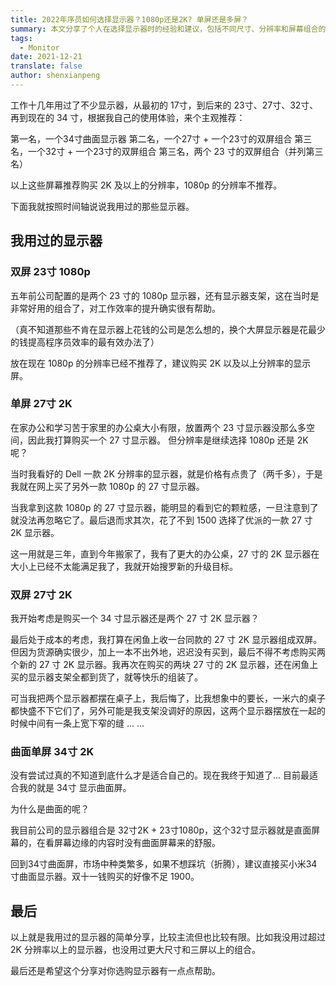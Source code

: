 ```yaml
---
title: 2022年序员如何选择显示器？1080p还是2K? 单屏还是多屏？
summary: 本文分享了个人在选择显示器时的经验和建议，包括不同尺寸、分辨率和屏幕组合的优缺点，以及如何根据工作需求选择最合适的显示器。
tags:
  - Monitor
date: 2021-12-21
translate: false
author: shenxianpeng
---
```


工作十几年用过了不少显示器，从最初的 17寸，到后来的 23寸、27寸、32寸、再到现在的 34 寸，根据我自己的使用体验，来个主观推荐：

第一名，一个34寸曲面显示器
第二名，一个27寸 + 一个23寸的双屏组合
第三名，一个32寸 + 一个23寸的双屏组合
第三名，两个 23 寸的双屏组合（并列第三名）

以上这些屏幕推荐购买 2K 及以上的分辨率，1080p 的分辨率不推荐。

下面我就按照时间轴说说我用过的那些显示器。

## 我用过的显示器

### 双屏 23寸 1080p

五年前公司配置的是两个 23 寸的 1080p 显示器，还有显示器支架，这在当时是非常好用的组合了，对工作效率的提升确实很有帮助。

（真不知道那些不肯在显示器上花钱的公司是怎么想的，换个大屏显示器是花最少的钱提高程序员效率的最有效办法了）

放在现在 1080p 的分辨率已经不推荐了，建议购买 2K 以及以上分辨率的显示屏。

### 单屏 27寸 2K

在家办公和学习苦于家里的办公桌大小有限，放置两个 23 寸显示器没那么多空间，因此我打算购买一个 27 寸显示器。
但分辨率是继续选择 1080p 还是 2K 呢？

当时我看好的 Dell 一款 2K 分辨率的显示器，就是价格有点贵了（两千多），于是我就在网上买了另外一款 1080p 的 27 寸显示器。

当我拿到这款 1080p 的 27 寸显示器，能明显的看到它的颗粒感，一旦注意到了就没法再忽略它了。最后退而求其次，花了不到 1500 选择了优派的一款 27 寸 2K 显示器。

这一用就是三年，直到今年搬家了，我有了更大的办公桌，27 寸的 2K 显示器在大小上已经不太能满足我了，我就开始搜罗新的升级目标。

### 双屏 27寸 2K

我开始考虑是购买一个 34 寸显示器还是两个 27 寸 2K 显示器？

最后处于成本的考虑，我打算在闲鱼上收一台同款的 27 寸 2K 显示器组成双屏。但因为货源确实很少，加上一本不出外地，迟迟没有买到，最后不得不考虑购买两个新的 27 寸 2K 显示器。我再次在购买的两块 27 寸的 2K 显示器，还在闲鱼上买的显示器支架全都到货了，就等快乐的组装了。

可当我把两个显示器都摆在桌子上，我后悔了，比我想象中的要长，一米六的桌子都快盛不下它们了，另外可能是我支架没调好的原因，这两个显示器摆放在一起的时候中间有一条上宽下窄的缝 ... ...

### 曲面单屏 34寸 2K

没有尝试过真的不知道到底什么才是适合自己的。现在我终于知道了... 目前最适合我的就是 34寸 显示曲面屏。

为什么是曲面的呢？

我目前公司的显示器组合是 32寸2K + 23寸1080p，这个32寸显示器就是直面屏幕的，在看屏幕边缘的内容时没有曲面屏幕来的舒服。

回到34寸曲面屏，市场中种类繁多，如果不想踩坑（折腾），建议直接买小米34寸曲面显示器。双十一钱购买的好像不足 1900。

## 最后

以上就是我用过的显示器的简单分享，比较主流但也比较有限。比如我没用过超过 2K 分辨率以上的显示器，也没用过更大尺寸和三屏以上的组合。

最后还是希望这个分享对你选购显示器有一点点帮助。
